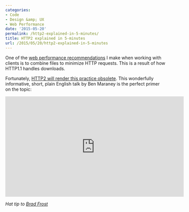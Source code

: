 ```yaml
---
categories:
- Code
- Design &amp; UX
- Web Performance
date: '2015-05-20'
permalink: /http2-explained-in-5-minutes/
title: HTTP2 explained in 5-minutes
url: /2015/05/20/http2-explained-in-5-minutes
---
```


One of the [web performance recommendations](https://gomakethings.com/wicked-fast-websites/) I make when working with clients is to combine files to minimize HTTP requests. This is a result of how HTTP1.1 handles downloads.

Fortunately, [HTTP2 will render this practice obsolete](https://www.youtube.com/watch?v=fJ0C4zN5uOQ). This wonderfully informative, short, plain English talk by Ben Maraney is the perfect primer on the topic:

<iframe width="560" height="315" src="https://www.youtube.com/embed/fJ0C4zN5uOQ?rel=0&amp;showinfo=0" frameborder="0" allowfullscreen></iframe>

*Hat tip to [Brad Frost](http://bradfrost.com/blog/link/http2-in-5-minutes/)*